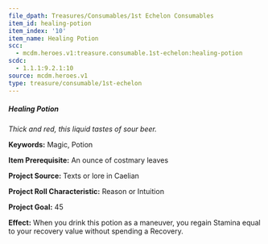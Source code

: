 ```yaml
---
file_dpath: Treasures/Consumables/1st Echelon Consumables
item_id: healing-potion
item_index: '10'
item_name: Healing Potion
scc:
  - mcdm.heroes.v1:treasure.consumable.1st-echelon:healing-potion
scdc:
  - 1.1.1:9.2.1:10
source: mcdm.heroes.v1
type: treasure/consumable/1st-echelon
---
```


##### Healing Potion

*Thick and red, this liquid tastes of sour beer.*

**Keywords:** Magic, Potion

**Item Prerequisite:** An ounce of costmary leaves

**Project Source:** Texts or lore in Caelian

**Project Roll Characteristic:** Reason or Intuition

**Project Goal:** 45

**Effect:** When you drink this potion as a maneuver, you regain Stamina equal to your recovery value without spending a Recovery.
